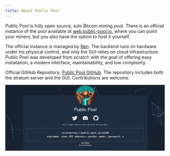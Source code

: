 ```yaml
---
title: About Public Pool
---
```

Public Pool is fully open source, solo Bitcoin mining pool. There is an official instance of the pool available at [web.public-pool.io](https://web.public-pool.io), where you can point your miners, but you also have the option to host it yourself.

The official instance is managed by [Ben](https://github.com/benjamin-wilson). The backend runs on hardware under his physical control, and only the GUI relies on cloud infrastructure. Public Pool was developed from scratch with the goal of offering easy installation, a modern interface, maintainability, and low complexity.

Official GitHub Repository: [Public Pool GitHub](https://github.com/benjamin-wilson/public-pool). The repository includes both the stratum server and the GUI. Contributions are welcome.

![Public Pool Home](./public-pool-ui.png)
